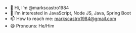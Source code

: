 - 👋 Hi, I’m @markscastro1984
- 👀 I’m interested in JavaScript, Node JS, Java, Spring Boot
- 📫 How to reach me: markscastro1984@gmail.com
- 😄 Pronouns: He/Him

<!---
markscastro1984/markscastro1984 is a ✨ special ✨ repository because its `README.md` (this file) appears on your GitHub profile.
You can click the Preview link to take a look at your changes.
--->
